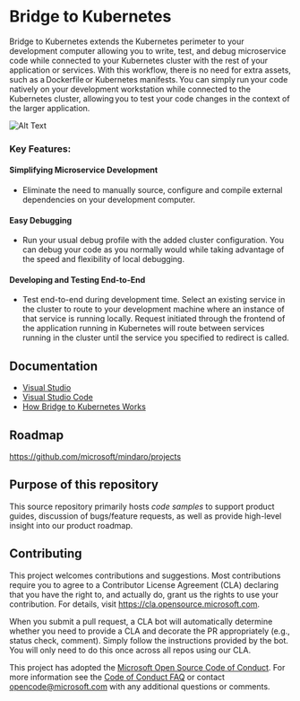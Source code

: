 # Bridge to Kubernetes
 
Bridge to Kubernetes extends the Kubernetes perimeter to your development computer allowing you to write, test, and debug microservice code while connected to your Kubernetes cluster with the rest of your application or services. With this workflow, there is no need for extra assets, such as a Dockerfile or Kubernetes manifests. You can simply run your code natively on your development workstation while connected to the Kubernetes cluster, allowing you to test your code changes in the context of the larger application.

![Alt Text](https://aka.ms/bridge-to-k8s-graphic-non-isolated)

### Key Features:

#### Simplifying Microservice Development 
- Eliminate the need to manually source, configure and compile external dependencies on your development computer.  

#### Easy Debugging 
- Run your usual debug profile with the added cluster configuration. You can debug your code as you normally would while taking advantage of the speed and flexibility of local debugging. 

#### Developing and Testing End-to-End 
- Test end-to-end during development time. Select an existing service in the cluster to route to your development machine where an instance of that service is running locally. Request initiated through the frontend of the application running in Kubernetes will route between services running in the cluster until the service you specified to redirect is called. 

## Documentation
- [Visual Studio](https://aka.ms/bridge-to-k8s-vs-quickstart)
- [Visual Studio Code](https://aka.ms/bridge-to-k8s-vscode-quickstart)
- [How Bridge to Kubernetes Works](https://aka.ms/how-bridge-to-k8s-works)

## Roadmap
https://github.com/microsoft/mindaro/projects

## Purpose of this repository
This source repository primarily hosts *code samples* to support product guides, discussion of bugs/feature requests, as well as provide high-level insight into our product roadmap.

## Contributing
This project welcomes contributions and suggestions.  Most contributions require you to agree to a
Contributor License Agreement (CLA) declaring that you have the right to, and actually do, grant us
the rights to use your contribution. For details, visit https://cla.opensource.microsoft.com.

When you submit a pull request, a CLA bot will automatically determine whether you need to provide
a CLA and decorate the PR appropriately (e.g., status check, comment). Simply follow the instructions
provided by the bot. You will only need to do this once across all repos using our CLA.

This project has adopted the [Microsoft Open Source Code of Conduct](https://opensource.microsoft.com/codeofconduct/).
For more information see the [Code of Conduct FAQ](https://opensource.microsoft.com/codeofconduct/faq/) or
contact [opencode@microsoft.com](mailto:opencode@microsoft.com) with any additional questions or comments.
